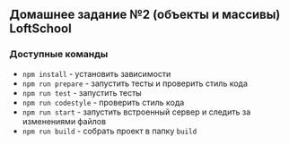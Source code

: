 ## Домашнее задание №2 (объекты и массивы) LoftSchool

### Доступные команды

* `npm install` - установить зависимости
* `npm run prepare` - запустить тесты и проверить стиль кода
* `npm run test` - запустить тесты
* `npm run codestyle` - проверить стиль кода
* `npm run start` - запустить встроенный сервер и следить за изменениями файлов
* `npm run build` - собрать проект в папку `build`
